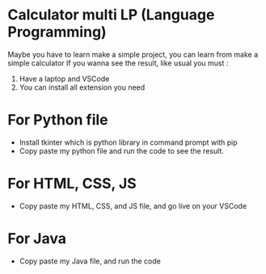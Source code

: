 # Calculator multi LP (Language Programming)
Maybe you have to learn make a simple project, you can learn from make a simple calculator
If you wanna see the result, like usual you must :
1. Have a laptop and VSCode
2. You can install all extension you need
# For Python file
- Install tkinter which is python library in command prompt with pip
- Copy paste my python file and run the code to see the result.
# For HTML, CSS, JS
- Copy paste my HTML, CSS, and JS file, and go live on your VSCode
# For Java
- Copy paste my Java file, and run the code

